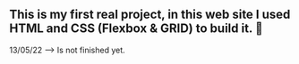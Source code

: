 ## This is my first real project, in this web site I used HTML and CSS (Flexbox & GRID) to build it. 🤗

13/05/22 --> Is not finished yet.
